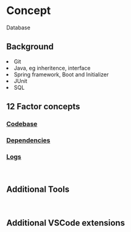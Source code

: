 # Concept
Database 

## Background
<li> Git
<li> Java, eg inheritence, interface 
<li> Spring framework, Boot and Initializer
<li> JUnit
<li> SQL

## 12 Factor concepts

### [Codebase](https://12factor.net/codebase)
### [Dependencies](https://12factor.net/dependencies)
### [Logs](https://12factor.net/logs)
<br/>

## Additional Tools

<br/>

## Additional VSCode extensions
<br/>

